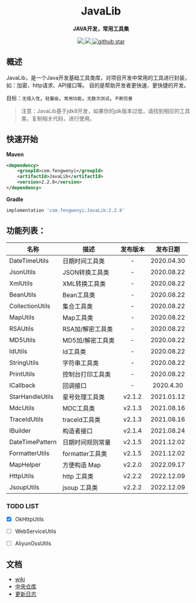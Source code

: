 
<h1 align="center">
    JavaLib
</h1>

<p align="center">
	<strong>JAVA开发，常用工具集</strong>
</p>

<p align="center">
	<a target="_blank" href="https://www.apache.org/licenses/LICENSE-2.0.html">
		<img src="https://img.shields.io/:license-apache-blue.svg" ></img>
	</a>
	<a target="_blank" href="https://www.oracle.com/technetwork/java/javase/downloads/index.html">
		<img src="https://img.shields.io/badge/JDK-1.8+-green.svg" ></img>
	</a>
	<a target="_blank" href='https://github.com/fengwenyi/JavaLib'>
		<img src="https://img.shields.io/github/stars/fengwenyi/JavaLib.svg?style=social" alt="github star"></img>
	</a>
</p>

## 概述

JavaLib，是一个Java开发基础工具类库，对项目开发中常用的工具进行封装，如：加密、http请求、API接口等。
目的是帮助开发者更快速、更快捷的开发。

目标：`无侵入性`，`轻量级`，`常用功能`，`无数次测试`，`不断完善`


> 注意：JavaLib基于jdk8开发，如果你的jdk版本过低，请找到相应的工具类，复制相关代码，进行使用。

## 快速开始

**Maven**

```xml
<dependency>
    <groupId>com.fengwenyi</groupId>
    <artifactId>JavaLib</artifactId>
    <version>2.2.8</version>
</dependency>
```

**Gradle**

```groovy
implementation 'com.fengwenyi:JavaLib:2.2.8'
```

## 功能列表：

| 名称              | 描述           |  发布版本  |    发布日期    |
|-----------------|--------------|:------:|:----------:|
| DateTimeUtils   | 日期时间工具类      |   -    | 2020.04.30 |
| JsonUtils       | JSON转换工具类    |   -    | 2020.08.22 |
| XmlUtils        | XML转换工具类     |   -    | 2020.08.22 |
| BeanUtils       | Bean工具类      |   -    | 2020.08.22 |
| CollectionUtils | 集合工具类        |   -    | 2020.08.22 |
| MapUtils        | Map工具类       |   -    | 2020.08.22 |
| RSAUtils        | RSA加/解密工具类   |   -    | 2020.08.22 |
| MD5Utils        | MD5加/解密工具类   |   -    | 2020.08.22 |
| IdUtils         | Id工具类        |   -    | 2020.08.22 |
| StringUtils     | 字符串工具类       |   -    | 2020.08.22 |
| PrintUtils      | 控制台打印工具类     |   -    | 2020.08.22 |
| ICallback       | 回调接口         |   -    | 2020.4.30  |
| StarHandleUtils | 星号处理工具类      | v2.1.2 | 2021.01.12 |
| MdcUtils        | MDC工具类       | v2.1.3 | 2021.08.16 |
| TraceIdUtils    | traceId工具类   | v2.1.3 | 2021.08.16 |
| IBuilder        | 构造者接口        | v2.1.4 | 2021.08.24 |
| DateTimePattern | 日期时间规则常量     | v2.1.5 | 2021.12.02 |
| FormatterUtils  | formatter工具类 | v2.1.5 | 2021.12.02 |
| MapHelper       | 方便构造 Map     | v2.2.0 | 2022.09.17 |
| HttpUtils       | http 工具类     | v2.2.2 | 2022.12.09 |
| JsoupUtils      | jsoup 工具类    | v2.2.2 | 2022.12.09 |


### TODO LIST

- [x] OkHttpUtils
- [ ] WebServiceUtils
- [ ] AliyunOssUtils


## 文档

- [wiki](https://github.com/fengwenyi/JavaLib/wiki)
- [中央仓库](https://search.maven.org/artifact/com.fengwenyi/JavaLib)
- [更新日志](LOG.md)

